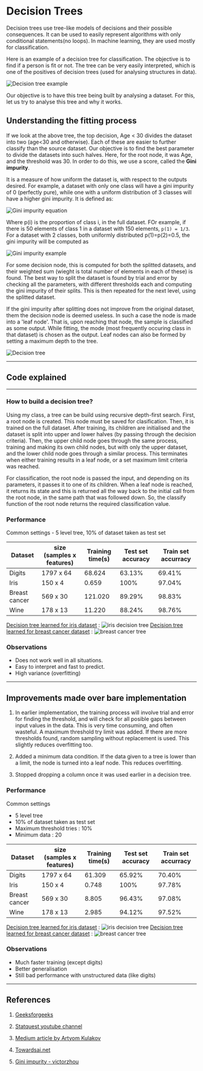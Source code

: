 # Decision Trees

Decision trees use tree-like models of decisions and their possible consequences. It can be used to easily represent algorithms with only conditional statements(no loops). In machine learning, they are used mostly for classification. 

Here is an example of a decision tree for classification. The objective is to find if a person is fit or not. The tree can be very easily interpreted, which is one of the positives of decision trees (used for analysing structures in data).

![Decision tree example](../Documents/Images/decision-tree-3.png)

Our objective is to have this tree being built by analysing a dataset. For this, let us try to analyse this tree and why it works.

## Understanding the fitting process

If we look at the above tree, the top decision, Age < 30 divides the dataset into two (age<30 and otherwise). Each of these are easier to further classify than the source dataset. Our objective is to find the best parameter to divide the datasets into such halves. Here, for the root node, it was Age, and the threshold was 30. In order to do this, we use a score, called the **Gini impurity**.

It is a measure of how uniform the dataset is, with respect to the outputs desired. For example, a dataset with only one class will have a gini impurity of 0 (perfectly pure), while one with a uniform distribution of 3 classes will have a higher gini impurity. It is defined as:

![Gini impurity equation](../Documents/Images/decision-tree-gini.png)

Where p(i) is the proportion of class i, in the full dataset. FOr example, if there is 50 elements of class 1 in a dataset with 150 elements, ```p(1) = 1/3```. For a dataset with 2 classes, both uniformly distributed p(1)=p(2)=0.5, the gini impurity will be computed as

![Gini impurity example](../Documents/Images/decision-tree-gini-example.png)

For some decision node, this is computed for both the splitted datasets, and their weighted sum (wieght is total number of elements in each of these) is found. The best way to split the dataset is found by trial and error by checking all the parameters, with different  thresholds each and computing the gini impurity of their splits. This is then repeated for the next level, using the splitted dataset.

If the gini impurity after splitting does not improve from the original dataset, them the decision node is deemed useless. In such a case the node is made into a 'leaf node'. That is, upon reaching that node, the sample is classified as some output. While fitting, the mode (most frequently occuring class in that dataset) is chosen as the output. Leaf nodes can also be formed by setting a maximum depth to the tree.

![Decision tree ](../Documents/Images/decision-tree.png)

---

## Code explained

---

### How to build a decision tree?

Using my class, a tree can be build using recursive depth-first search. First, a root node is created. This node must be saved for clasification. Then, it is trained on the full dataset. After training, its children are initialised and the dataset is split into upper and lower halves (by passing through the decision criteria). Then, the upper child node goes through the same process, training and making its own child nodes, but with only the upper dataset, and the lower child node goes through a similar process. This terminates when either training results in a leaf node, or a set maximum limit criteria was reached.

For classification, the root node is passed the input, and depending on its parameters, it passes it to one of its children. When a leaf node is reached, it returns its state and this is returned all the way back to the initial call from the root node, in the same path that was followed down. So, the classify function of the root node returns the required classification value.

### Performance

Common settings - 5 level tree, 10% of dataset taken as test set

|Dataset|size (samples x features)|Training time(s)|Test set accuracy|Train set accurracy|
|---|---|---|---|---|
|Digits|1797 x 64|68.624|63.13%|69.41%|
|Iris|150 x 4|0.659|100%|97.04%|
|Breast cancer|569 x 30|121.020|89.29%|98.83%|
|Wine|178 x 13|11.220|88.24%|98.76%|

[Decision tree learned for iris dataset](./Images/iris_decisiontree.png) :
![iris decision tree](./Images/iris_decisiontree.png)
[Decision tree learned for breast cancer dataset](./Images/breast_cancer_decisiontree.jpeg) :
![breast cancer tree](./Images/breast_cancer_decisiontree.jpeg)

### Observations

- Does not work well in all situations.
- Easy to interpret and fast to predict.
- High variance (overfitting)

---

## Improvements made over bare implementation

1. In earlier implementation, the training process will involve trial and error for finding the threshold, and will check for all posible gaps between input values in the data. This is very time consuming, and often wasteful. A maximum threshold try limit was added. If there are more thresholds found, random sampling without replacement is used. This slightly reduces overfitting too.

2. Added a minimum data condition. If the data given to a tree is lower than a limit, the node is turned into a leaf node. This reduces overfitting.

3. Stopped dropping a column once it was used earlier in a decision tree.

### Performance

Common settings

- 5 level tree
- 10% of dataset taken as test set
- Maximum threshold tries : 10%
- Minimum data : 20

|Dataset|size (samples x features)|Training time(s)|Test set accuracy|Train set accurracy|
|---|---|---|---|---|
|Digits|1797 x 64|61.309|65.92%|70.40%|
|Iris|150 x 4|0.748|100%|97.78%|
|Breast cancer|569 x 30|8.805|96.43%|97.08%|
|Wine|178 x 13|2.985|94.12%|97.52%|

[Decision tree learned for iris dataset](./Images/iris_decisiontree_v2.jpeg) :
![iris decision tree](./Images/iris_decisiontree_v2.jpeg)
[Decision tree learned for breast cancer dataset](./Images/breast_cancer_decisiontree_v2.jpeg) :
![breast cancer tree](./Images/breast_cancer_decisiontree_v2.jpeg)

### Observations

- Much faster training (except digits)
- Better generalisation
- Still bad performance with unstructured data (like digits)

---

## References

1. [Geeksforgeeks](https://www.geeksforgeeks.org/decision-tree-introduction-example/#:~:text=Decision%20tree%20uses%20the%20tree,attributes%20using%20the%20decision%20tree.)

2. [Statquest youtube channel](https://www.youtube.com/watch?v=7VeUPuFGJHk)

3. [Medium article by Artyom Kulakov](https://medium.com/datadriveninvestor/easy-implementation-of-decision-tree-with-python-numpy-9ec64f05f8ae)

4. [Towardsai.net](https://towardsai.net/p/programming/decision-trees-explained-with-a-practical-example-fe47872d3b53)

5. [Gini impurity - victorzhou](https://victorzhou.com/blog/gini-impurity/)